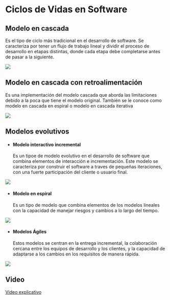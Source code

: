 # Ciclos de Vidas en Software

## Modelo en cascada
Es el tipo de ciclo más tradicional en el desarrollo de software. Se caracteriza por tener un flujo de trabajo lineal y dividir el proceso de desarrollo en etapas distintas, donde cada etapa debe completarse antes de pasar a la siguiente.

![](https://imgs.search.brave.com/aQHAjjI7XzAqXTcCY9JF9maRU3g-m0EkVChKhCnNb5s/rs:fit:860:0:0/g:ce/aHR0cHM6Ly93d3cu/aW9ub3MuZXMvZGln/aXRhbGd1aWRlL2Zp/bGVhZG1pbi9EaWdp/dGFsR3VpZGUvU2Ny/ZWVuc2hvdHNfMjAx/OS93YXNzZXJmYWxs/bW9kZWxsLUVTLTEu/anBn)

## Modelo en cascada con retroalimentación

Es una implementación del modelo cascada que aborda las limitaciones debido a la poca que tiene el modelo  original. También se le conoce como modelo en cascada en espiral o modelo en cascada iterativa

![](https://www.clasesdeinformaticaweb.com/wp-content/uploads/2020/11/desarrollo-de-software-modelo-en-cascada.jpg)

## Modelos evolutivos

- #### Modelo interactivo incremental

    Es un tipoe de modelo evolutivo en el desarrollo de software que combina elementos de interacción e incrementación. Este modelo se caracteriza por construir el software a traves de pequeñas iteraciones, con una fuerte participación del cliente o usuario final.

![](https://upload.wikimedia.org/wikipedia/commons/f/fe/Modelo_Gral_Evolutivo_Incremental.jpg)

- #### Modelo en espiral

    Es un tipo de modelo que combina elementos de los modelos lineales con la capacidad de manejar riesgos y cambios a lo largo del tiempo.

![](https://upload.wikimedia.org/wikipedia/commons/thumb/3/39/ModeloEspiral.svg/359px-ModeloEspiral.svg.png)

- #### Modelos Ágiles

    Estos modelos se centran en la entrega incremental, la colaboración cercana entre los equipos de desarrollo y los clientes, y la capacidad de adaptarse a los cambios en los requisitos de manera rápida.

![](https://cdnb.ganttpro.com/uploads/2021/11/que-es-metodologia-agil-1024x665.png.webp)


## Video 

[Video explicativo](https://www.youtube.com/watch?v=Z9LNk12ndm4&pp=ygUbQ2ljbG9zIGRlIFZpZGFzIGVuIFNvZnR3YXJl)
